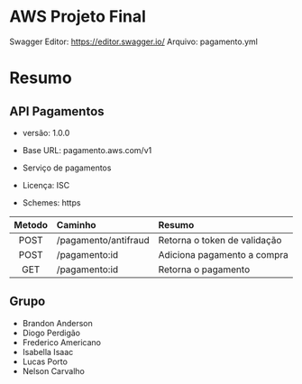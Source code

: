 # AWS Projeto Final

Swagger Editor: https://editor.swagger.io/
Arquivo: pagamento.yml

# Resumo

## API Pagamentos
- versão: 1.0.0
- Base URL: pagamento.aws.com/v1
- Serviço de pagamentos

- Licença: ISC
- Schemes: https

| Metodo | Caminho               | Resumo                        |
| :----: | :-------------------- | :---------------------------- |
| POST   | ​/pagamento/antifraud  | Retorna o token de validação  |
| POST   | ​/pagamento:id         | Adiciona pagamento a compra   |
| GET    | ​/pagamento:id         | Retorna o pagamento           |

## Grupo
- Brandon Anderson
- Diogo Perdigão
- Frederico Americano
- Isabella Isaac
- Lucas Porto
- Nelson Carvalho
